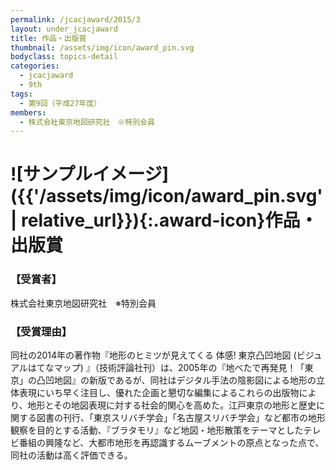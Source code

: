 ```yaml
---
permalink: /jcacjaward/2015/3
layout: under_jcacjaward
title: 作品・出版賞
thumbnail: /assets/img/icon/award_pin.svg
bodyclass: topics-detail
categories:
  - jcacjaward
  - 9th
tags:
  - 第9回（平成27年度）
members:
  - 株式会社東京地図研究社　※特別会員
---
```


# ![サンプルイメージ]({{'/assets/img/icon/award_pin.svg' | relative_url}}){:.award-icon}作品・出版賞

### 【受賞者】

株式会社東京地図研究社　※特別会員

### 【受賞理由】

同社の2014年の著作物『地形のヒミツが見えてくる 体感! 東京凸凹地図 (ビジュアルはてなマップ) 』（技術評論社刊）は、2005年の『地べたで再発見！「東京」の凸凹地図』の新版であるが、同社はデジタル手法の陰影図による地形の立体表現にいち早く注目し、優れた企画と懇切な編集によるこれらの出版物により、地形とその地図表現に対する社会的関心を高めた。江戸東京の地形と歴史に関する図書の刊行、「東京スリバチ学会」「名古屋スリバチ学会」など都市の地形観察を目的とする活動、『ブラタモリ』など地図・地形散策をテーマとしたテレビ番組の興隆など、大都市地形を再認識するムーブメントの原点となった点で、同社の活動は高く評価できる。
